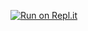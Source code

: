 [![Run on Repl.it](https://replit.com/badge/github/seajay-c/9.git)](https://replit.com/new/github/seajay-c/9.git)
